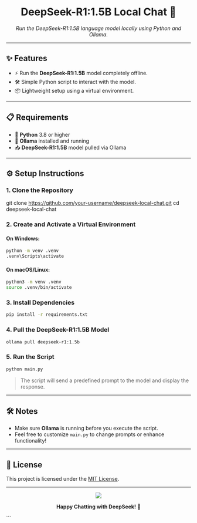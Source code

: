 <h1 align="center">DeepSeek-R1:1.5B Local Chat 🚀</h1>

<p align="center">
  <em>Run the DeepSeek-R1:1.5B language model locally using Python and Ollama.</em>
</p>

---

## ✨ Features

- ⚡ Run the **DeepSeek-R1:1.5B** model completely offline.
- 🛠️ Simple Python script to interact with the model.
- 📦 Lightweight setup using a virtual environment.

---

## 📋 Requirements

- 🐍 **Python** 3.8 or higher
- 🧠 **Ollama** installed and running
- 📥 **DeepSeek-R1:1.5B** model pulled via Ollama

---

## ⚙️ Setup Instructions

### 1. Clone the Repository

git clone https://github.com/your-username/deepseek-local-chat.git
cd deepseek-local-chat

### 2. Create and Activate a Virtual Environment

#### On Windows:
```bash
python -m venv .venv
.venv\Scripts\activate
```

#### On macOS/Linux:
```bash
python3 -m venv .venv
source .venv/bin/activate
```

### 3. Install Dependencies
```bash
pip install -r requirements.txt
```

### 4. Pull the DeepSeek-R1:1.5B Model
```bash
ollama pull deepseek-r1:1.5b
```

### 5. Run the Script
```bash
python main.py
```

> The script will send a predefined prompt to the model and display the response.

---

## 🛠 Notes

- Make sure **Ollama** is running before you execute the script.
- Feel free to customize `main.py` to change prompts or enhance functionality!

---

## 📄 License

This project is licensed under the [MIT License](LICENSE).

---

<p align="center">
  <img src="https://capsule-render.vercel.app/api?type=waving&color=0:4F46E5,100:22D3EE&height=120&section=footer" />
</p>

<p align="center">
  <b>Happy Chatting with DeepSeek! 🎉</b>
</p>
```
